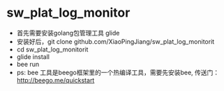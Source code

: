 # sw_plat_log_monitor

* 首先需要安装golang包管理工具 glide
* 安装好后，git clone github.com/XiaoPingJiang/sw_plat_log_monitorit
* cd sw_plat_log_monitorit
* glide install
* bee run
* ps: bee 工具是beego框架里的一个热编译工具，需要先安装bee, 传送门：http://beego.me/quickstart
